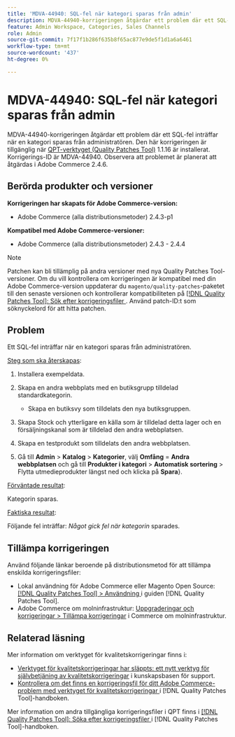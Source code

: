 ```yaml
---
title: 'MDVA-44940: SQL-fel när kategori sparas från admin'
description: MDVA-44940-korrigeringen åtgärdar ett problem där ett SQL-fel inträffar när en kategori sparas från administratören. Den här korrigeringen är tillgänglig när [QPT-verktyget (Quality Patches Tool)](https://experienceleague.adobe.com/sv/docs/commerce-knowledge-base/kb/announcements/commerce-announcements/magento-quality-patches-released-new-tool-to-self-serve-quality-patches) 1.1.16 är installerat. Korrigerings-ID är MDVA-44940. Observera att problemet är planerat att åtgärdas i Adobe Commerce 2.4.6.
feature: Admin Workspace, Categories, Sales Channels
role: Admin
source-git-commit: 7f17f1b286f635b8f65ac877e9de5f1d1a6a6461
workflow-type: tm+mt
source-wordcount: '437'
ht-degree: 0%

---
```


# MDVA-44940: SQL-fel när kategori sparas från admin

MDVA-44940-korrigeringen åtgärdar ett problem där ett SQL-fel inträffar när en kategori sparas från administratören. Den här korrigeringen är tillgänglig när [QPT-verktyget (Quality Patches Tool)](https://experienceleague.adobe.com/sv/docs/commerce-knowledge-base/kb/announcements/commerce-announcements/magento-quality-patches-released-new-tool-to-self-serve-quality-patches) 1.1.16 är installerat. Korrigerings-ID är MDVA-44940. Observera att problemet är planerat att åtgärdas i Adobe Commerce 2.4.6.

## Berörda produkter och versioner

**Korrigeringen har skapats för Adobe Commerce-version:**

* Adobe Commerce (alla distributionsmetoder) 2.4.3-p1

**Kompatibel med Adobe Commerce-versioner:**

* Adobe Commerce (alla distributionsmetoder) 2.4.3 - 2.4.4

>[!NOTE]
>
>Patchen kan bli tillämplig på andra versioner med nya Quality Patches Tool-versioner. Om du vill kontrollera om korrigeringen är kompatibel med din Adobe Commerce-version uppdaterar du `magento/quality-patches`-paketet till den senaste versionen och kontrollerar kompatibiliteten på [[!DNL Quality Patches Tool]: Sök efter korrigeringsfiler ](https://experienceleague.adobe.com/sv/docs/commerce-knowledge-base/kb/announcements/commerce-announcements/magento-quality-patches-released-new-tool-to-self-serve-quality-patches). Använd patch-ID:t som söknyckelord för att hitta patchen.

## Problem

Ett SQL-fel inträffar när en kategori sparas från administratören.

<u>Steg som ska återskapas</u>:

1. Installera exempeldata.
1. Skapa en andra webbplats med en butiksgrupp tilldelad standardkategorin.

   * Skapa en butiksvy som tilldelats den nya butiksgruppen.

1. Skapa Stock och ytterligare en källa som är tilldelad detta lager och en försäljningskanal som är tilldelad den andra webbplatsen.
1. Skapa en testprodukt som tilldelats den andra webbplatsen.
1. Gå till **Admin** > **Katalog** > **Kategorier**, välj **Omfång** = **Andra webbplatsen** och gå till **Produkter i kategori** > **Automatisk sortering** > Flytta utmedieprodukter längst ned och klicka på **Spara**&rbrace;.

<u>Förväntade resultat</u>:

Kategorin sparas.

<u>Faktiska resultat</u>:

Följande fel inträffar: *Något gick fel när kategorin* sparades.

## Tillämpa korrigeringen

Använd följande länkar beroende på distributionsmetod för att tillämpa enskilda korrigeringsfiler:

* Lokal användning för Adobe Commerce eller Magento Open Source: [[!DNL Quality Patches Tool] > Användning ](/help/tools/quality-patches-tool/usage.md) i guiden [!DNL Quality Patches Tool].
* Adobe Commerce om molninfrastruktur: [Uppgraderingar och korrigeringar > Tillämpa korrigeringar](https://experienceleague.adobe.com/docs/commerce-cloud-service/user-guide/develop/upgrade/apply-patches.html?lang=sv-SE) i Commerce om molninfrastruktur.

## Relaterad läsning

Mer information om verktyget för kvalitetskorrigeringar finns i:

* [Verktyget för kvalitetskorrigeringar har släppts: ett nytt verktyg för självbetjäning av kvalitetskorrigeringar](https://experienceleague.adobe.com/sv/docs/commerce-knowledge-base/kb/announcements/commerce-announcements/magento-quality-patches-released-new-tool-to-self-serve-quality-patches) i kunskapsbasen för support.
* [Kontrollera om det finns en korrigeringsfil för ditt Adobe Commerce-problem med verktyget för kvalitetskorrigeringar ](/help/tools/quality-patches-tool/patches-available-in-qpt/check-patch-for-magento-issue-with-magento-quality-patches.md) i [!DNL Quality Patches Tool]-handboken.

Mer information om andra tillgängliga korrigeringsfiler i QPT finns i [[!DNL Quality Patches Tool]: Söka efter korrigeringsfiler ](https://experienceleague.adobe.com/tools/commerce-quality-patches/index.html?lang=sv-SE) i [!DNL Quality Patches Tool]-handboken.
